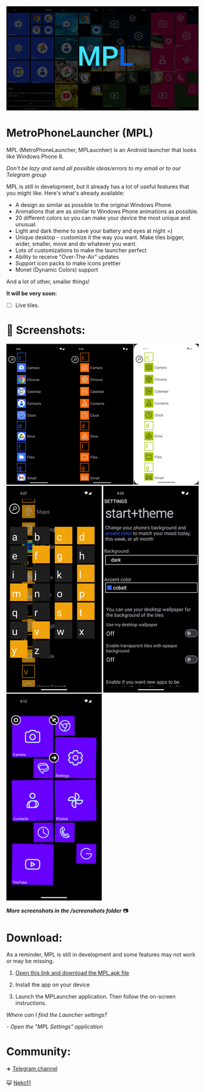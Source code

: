 <img src='/screenshots/start.jpg' width='1000'>

# MetroPhoneLauncher (MPL)

MPL (MetroPhoneLauncher, MPLaucnher) is an Android launcher that looks like Windows Phone 8.

*Don't be lazy and send all possible ideas/errors to my email or to our Telegram group*

MPL is still in development, but it already has a lot of useful features that you might like. Here's what's already available:

- A design as similar as possible to the original Windows Phone.
- Animations that are as similar to Windows Phone animations as possible.
- 20 different colors so you can make your device the most unique and unusual.
- Light and dark theme to save your battery and eyes at night =)
- Unique desktop - customize it the way you want. Make tiles bigger, wider, smaller, move and do whatever you want.
- Lots of customizations to make the launcher perfect
- Ability to receive "Over-The-Air" updates
- Support icon packs to make icons prettier 
- Monet (Dynamic Colors) support

And a lot of other, smaller things!

**It will be very soon:**
- [ ] Live tiles.

# 📸 Screenshots:

 <img src='/screenshots/allapps.png' width='700'>  <img src='/screenshots/allapps_alphabet.png' width='250'>
 <img src='/screenshots/theme.png' width='250'> <img src='/screenshots/editmode.png' width='250'>

***More screenshots in the /screenshots folder*** 📷

# Download:

As a reminder, MPL is still in development and some features may not work or may be missing.

1. [Open this link and download the MPL.apk file](https://github.com/queuejw/MetroPhoneLauncher/releases/latest)

2. Install the app on your device

3. Launch the MPLauncher application. Then follow the on-screen instructions.
  
*Where can I find the Launcher settings?*
 
*- Open the "MPL Settings" application*

#  Community:

:airplane: [Telegram channel](https://t.me/mplauncher)

:smiley_cat: [Neko11](https://github.com/queuejw/Neko11)
